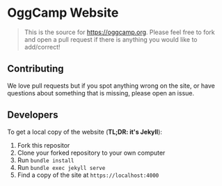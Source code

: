 # OggCamp Website

> This is the source for <https://oggcamp.org>. Please feel free to fork and open a pull request if there is anything you would like to add/correct!

## Contributing

We love pull requests but if you spot anything wrong on the site, or have questions about something that is missing, please open an issue.

## Developers

To get a local copy of the website (**TL;DR: it's Jekyll**):

1. Fork this repositor
2. Clone your forked repository to your own computer
3. Run `bundle install`
4. Run `bundle exec jekyll serve`
5. Find a copy of the site at `https://localhost:4000`


